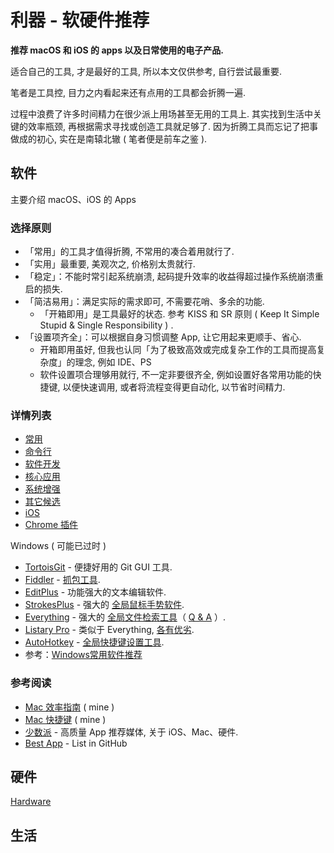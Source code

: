 # 利器 - 软硬件推荐

**推荐 macOS 和 iOS 的 apps 以及日常使用的电子产品.**

适合自己的工具, 才是最好的工具, 所以本文仅供参考, 自行尝试最重要.

笔者是工具控, 目力之内看起来还有点用的工具都会折腾一遍.

过程中浪费了许多时间精力在很少派上用场甚至无用的工具上.
其实找到生活中关键的效率瓶颈, 再根据需求寻找或创造工具就足够了.
因为折腾工具而忘记了把事做成的初心, 实在是南辕北辙 ( 笔者便是前车之鉴 ).

## 软件

主要介绍 macOS、iOS 的 Apps

### 选择原则

- 「常用」的工具才值得折腾, 不常用的凑合着用就行了.
- 「实用」最重要, 美观次之, 价格别太贵就行.
- 「稳定」：不能时常引起系统崩溃, 起码提升效率的收益得超过操作系统崩溃重启的损失.
- 「简洁易用」：满足实际的需求即可, 不需要花哨、多余的功能.
    - 「开箱即用」是工具最好的状态. 参考 KISS 和 SR 原则 ( Keep It Simple Stupid & Single Responsibility ) .
- 「设置项齐全」：可以根据自身习惯调整 App, 让它用起来更顺手、省心.
    - 开箱即用虽好, 但我也认同「为了极致高效或完成复杂工作的工具而提高复杂度」的理念, 例如 IDE、PS
    - 软件设置项合理够用就行, 不一定非要很齐全, 例如设置好各常用功能的快捷键, 以便快速调用, 或者将流程变得更自动化, 以节省时间精力.

### 详情列表

- [常用](/mac/apps/common.md)
- [命令行](/marks/tools/cli.md)
- [软件开发](/mac/apps/development.md)
- [核心应用](/mac/apps/core-apps.md)
- [系统增强](/mac/apps/system-enhanced.md)
- [其它候选](/mac/apps/candidates.md)
- [iOS](/marks/tools/ios.md)
- [Chrome 插件](/mac/apps/chrome-plugins.md)

Windows ( 可能已过时 )

- [TortoisGit](https://tortoisegit.org/) - 便捷好用的 Git GUI 工具.
- [Fiddler](http://www.telerik.com/fiddler) - [抓包工具](http://m.open-open.com/m/lib/view/1375954572906.html).
- [EditPlus](https://www.editplus.com/) - 功能强大的文本编辑软件.
- [StrokesPlus](http://www.strokesplus.com/) - 强大的 [全局鼠标手势软件](http://bbs.kafan.cn/thread-1410275-1-1.html).
- [Everything](https://www.voidtools.com/) - 强大的 [全局文件检索工具](http://xbeta.info/everything-search-tool.htm)（ [Q & A](http://my.oschina.net/alphajay/blog/79431?fromerr=k12K2L1s) ）.
- [Listary Pro](http://www.listary.com/) - 类似于 Everything, [各有优劣](http://www.iplaysoft.com/listary.html).
- [AutoHotkey](https://autohotkey.com/) - [全局快捷键设置工具](http://xbeta.info/autohotkey-guide-2.htm).
- 参考：[Windows常用软件推荐](http://wsgzao.github.io/post/windows/)

### 参考阅读

- [Mac 效率指南](/mac/efficiency.md) ( mine )
- [Mac 快捷键](/mac/shortcuts/shortcuts.md) ( mine )
- [少数派](http://sspai.com/) - 高质量 App 推荐媒体, 关于 iOS、Mac、硬件.
- [Best App](https://github.com/hzlzh/Best-App) - List in GitHub

## 硬件

[Hardware](/marks/tools/hardware.md)

## 生活
